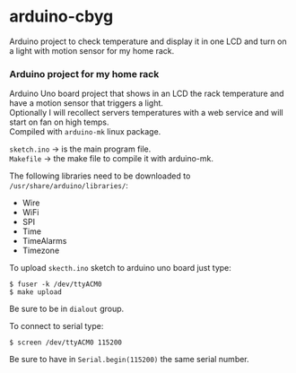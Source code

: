 # arduino-cbyg
Arduino project to check temperature and display it in one LCD and turn on a light with motion sensor for my home rack.

### Arduino project for my home rack
Arduino Uno board project that shows in an LCD the rack temperature and have a motion sensor that triggers a light.  
Optionally I will recollect servers temperatures with a web service and will start on fan on high temps.  
Compiled with `arduino-mk` linux package.  

`sketch.ino` -> is the main program file.  
`Makefile` -> the make file to compile it with arduino-mk.  

The following libraries need to be downloaded to `/usr/share/arduino/libraries/`:
* Wire
* WiFi
* SPI
* Time
* TimeAlarms
* Timezone

To upload `skecth.ino` sketch to arduino uno board just type:
```
$ fuser -k /dev/ttyACM0
$ make upload
```
Be sure to be in `dialout` group.  

To connect to serial type:  
```
$ screen /dev/ttyACM0 115200
```
Be sure to have in `Serial.begin(115200)` the same serial number. 
